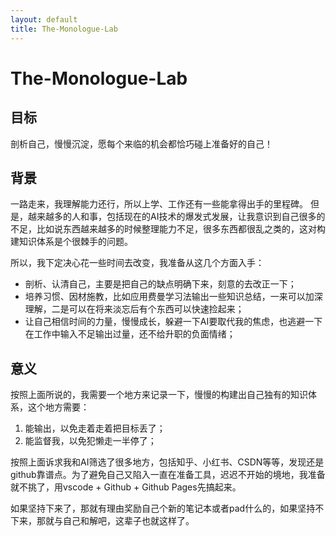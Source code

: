 ```yaml
---
layout: default
title: The-Monologue-Lab
---
```


# The-Monologue-Lab
## 目标
剖析自己，慢慢沉淀，愿每个来临的机会都恰巧碰上准备好的自己！

## 背景

一路走来，我理解能力还行，所以上学、工作还有一些能拿得出手的里程碑。
但是，越来越多的人和事，包括现在的AI技术的爆发式发展，让我意识到自己很多的不足，比如说东西越来越多的时候整理能力不足，很多东西都很乱之类的，这对构建知识体系是个很棘手的问题。

所以，我下定决心花一些时间去改变，我准备从这几个方面入手：
- 剖析、认清自己，主要是把自己的缺点明确下来，刻意的去改正一下；
- 培养习惯、因材施教，比如应用费曼学习法输出一些知识总结，一来可以加深理解，二是可以在将来淡忘后有个东西可以快速捡起来；
- 让自己相信时间的力量，慢慢成长，躲避一下AI要取代我的焦虑，也逃避一下在工作中输入不足输出过量，还不给升职的负面情绪；

## 意义
按照上面所说的，我需要一个地方来记录一下，慢慢的构建出自己独有的知识体系，这个地方需要：
1. 能输出，以免走着走着把目标丢了；
2. 能监督我，以免犯懒走一半停了；

按照上面诉求我和AI筛选了很多地方，包括知乎、小红书、CSDN等等，发现还是github靠谱点。为了避免自己又陷入一直在准备工具，迟迟不开始的境地，我准备就不挑了，用vscode + Github + Github Pages先搞起来。

如果坚持下来了，那就有理由奖励自己个新的笔记本或者pad什么的，如果坚持不下来，那就与自己和解吧，这辈子也就这样了。
